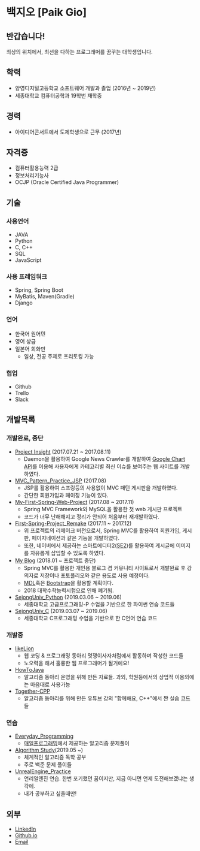 # 백지오 [Paik Gio]
## 반갑습니다!
최상의 위치에서, 최선을 다하는 프로그래머를 꿈꾸는 대학생입니다.
## 학력
- 양영디지털고등학교 소프트웨어 개발과 졸업 (2016년 ~ 2019년)
- 세종대학교 컴퓨터공학과 19학번 재학중
## 경력
- 아이디어콘서트에서 도제학생으로 근무 (2017년)
## 자격증
- 컴퓨터활용능력 2급
- 정보처리기능사
- OCJP (Oracle Certified Java Programmer)
## 기술
### 사용언어
- JAVA
- Python
- C, C++
- SQL
- JavaScript
### 사용 프레임워크
- Spring, Spring Boot
- MyBatis, Maven(Gradle)
- Django
### 언어
- 한국어 원어민
- 영어 상급
- 일본어 회화만
  - 일상, 전공 주제로 프리토킹 가능
### 협업
 - Github
 - Trello
 - Slack
## 개발목록
### 개발완료, 중단
- [Project Insight](https://github.com/skyil7/Project-Insight) (2017.07.21 ~ 2017.08.11)
  - Daemon을 활용하여 Google News Crawler를 개발하여 [Google Chart API](https://developers.google.com/chart/)를 이용해 사용자에게 카테고리별 최신 이슈를 보여주는 웹 사이트를 개발하였다.
- [MVC_Pattern_Practice_JSP](https://github.com/skyil7/MVC_Pattern_Practice_JSP) (2017.08)
  - JSP를 활용하여 스프링등의 사용없이 MVC 패턴 게시판을 개발하였다.
  - 간단한 회원가입과 페이징 기능이 있다.
- [My-First-Spring-Web-Project](https://github.com/skyil7/My-First-Spring-Web-Project) (2017.08 ~ 2017.11)
  - Spring MVC Framework와 MySQL을 활용한 첫 web 게시판 프로젝트
  - 코드가 너무 난해해지고 정리가 안되어 처음부터 재개발하였다.
- [First-Spring-Project_Remake](https://github.com/skyil7/First-Spring-Project_Remake) (2017.11 ~ 2017.12)
  - 위 프로젝트의 리메이크 버전으로서, Spring MVC를 활용하여 회원가입, 게시판, 페이지네이션과 같은 기능을 개발하였다.
  - 또한, 네이버에서 제공하는 스마트에디터2([SE2](https://github.com/naver/smarteditor2))를 활용하여 게시글에 이미지를 자유롭게 삽입할 수 있도록 하였다.
- [My Blog](https://github.com/skyil7/Spring_Blog) (2018.01 ~ 프로젝트 중단)
  - Spring MVC를 활용한 개인용 블로그 겸 커뮤니티 사이트로서 개발완료 후 강의자료 저장이나 포토폴리오와 같은 용도로 사용 예정이다.
  - [MDL](https://getmdl.io/templates/index.html)혹은 [Bootstrap](http://getbootstrap.com/)을 활용할 계획이다.
  - 2018 대학수학능력시험으로 인해 폐기됨.
- [SejongUniv_Python](https://github.com/skyil7/SejongUniv_Python) (2019.03.06 ~ 2019.06)
  - 세종대학교 고급프로그래밍-P 수업을 기반으로 한 파이썬 연습 코드들
- [SejongUniv_C](https://github.com/skyil7/SejongUniv_C) (2019.03.07 ~ 2019.06)
  - 세종대학교 C프로그래밍 수업을 기반으로 한 C언어 연습 코드
### 개발중
- [likeLion](https://github.com/skyil7/likeLion)
  - 웹 코딩 & 프로그래밍 동아리 멋쟁이사자처럼에서 활동하며 작성한 코드들
  - 노오력을 해서 훌륭한 웹 프로그래머가 될거에요!
- [HowToJava](https://github.com/skyil7/HowToJava)
  - 알고리즘 동아리 운영을 위해 만든 자료들. 과외, 학원등에서의 상업적 이용외에는 마음대로 사용가능
- [Together-CPP](https://github.com/skyil7/Together-CPP)
  - 알고리즘 동아리를 위해 만든 유튜브 강의 "함께해요, C++"에서 짠 실습 코드들
### 연습
- [Everyday_Programming](https://github.com/skyil7/Everyday_Programming)
  - [매일프로그래밍](http://mailprogramming.com/)에서 제공하는 알고리즘 문제풀이
- [Algorithm Study](https://github.com/skyil7/AlgorithmStudy)(2019.05 ~)
  - 체계적인 알고리즘 독학 공부
  - 주로 백준 문제 풀이들
- [UnrealEngine_Practice](https://github.com/skyil7/UnrealEngine_Practice)
  - 언리얼엔진 연습. 한번 포기했던 꿈이지만, 지금 아니면 언제 도전해보겠냐는 생각에.
  - 내가 공부하고 싶을때만!
## 외부 
- [LinkedIn](https://www.linkedin.com/in/지오-백-476348175/)
- [Github.io](https://skyil7.github.io)
- [Email](giopaik@naver.com)
